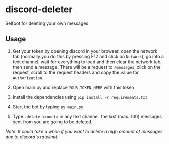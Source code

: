 # discord-deleter
Selfbot for deleting your own messages

## Usage

1. Get your token by opening discord in your browser, open the network tab (normally you do this by pressing F12 and click on `Network`), go into a text channel, wait for everything to load and then clear the network tab, then send a message. There will be a request to `/messages`, click on the request, scroll to the request headers and copy the value for `Authorization`.

2. Open main.py and replace `YOUR_TOKEN_HERE` with this token

3. Install the dependencies using `pip install -r requirements.txt`

4. Start the bot by typing `py main.py`

5. Type `.delete <count>` in any text channel, the last <count> (max. 100) messages sent from you are going to be deleted.

_Note: It could take a while if you want to delete a high amount of messages due to discord's ratelimit._
